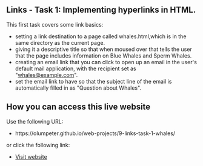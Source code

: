 ## Links - Task 1: Implementing hyperlinks in HTML.

This first task covers some link basics:

- setting a link destination to a page called whales.html,which is in the same directory as the current page.
- giving it a descriptive title so that when moused over that tells the user that the page includes information on Blue Whales and Sperm Whales.
- creating an email link that you can click to open up an email in the user's default mail application, with the recipient set as "whales@example.com".
- set the email link to have so that the subject line of the email is automatically filled in as "Question about Whales".

## How you can access this live website
<p>Use the following URL:</p>
<ul>
  <li>https://olumpeter.github.io/web-projects/9-links-task-1-whales/</li>
</ul>
<p>or click the following link:</p> 
<ul>
  <li><a href="https://olumpeter.github.io/web-projects/9-links-task-1-whales/">
    Visit website</a></li>
</ul>
